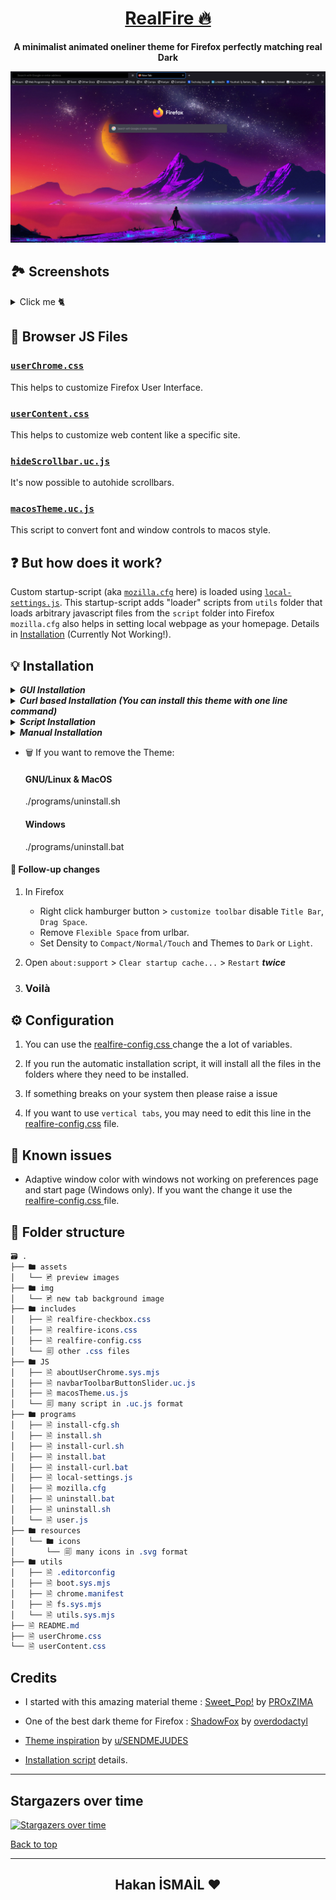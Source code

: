 <div align="center">

# [RealFire 🔥](https://github.com/Hakanbaban53/RealFire)

**A minimalist animated oneliner theme for Firefox perfectly matching real Dark**

</div>
<p align="center"><img src="./assets/preview.png"></p>

## 🏞 Screenshots

<details><summary>Click me 🐈</summary>

<h3 align="center">Adaptive Tab Bar Extension Support</h3>
<p align="center"><img src="./assets/adaptive-tab-bar-extension-support.gif"></p>

<h3 align="center">MacOs Window Control & Fonts</h3>
<p align="center" style="max-heigh:250px"><img src="./assets/mac_os_theme.gif"></p>

<h3 align="center">Animated Background</h3>
<p align="center" style="max-heigh:250px"><img src="./assets/navbar.gif"></p>

<h3 align="center">Context Menu</h3>
<p align="center"><img src="./assets/context.png"></p>

<h3 align="center">Auto-hide Scrollbars</h3>
<p align="center" style="max-heigh:250px"><img src="./assets/hide_scroll_bar.gif"></p>

<h3 align="center">Library</h3>
<p align="center"><img src="./assets/library.png"></p>

<h3 align="center">Adaptive Window Color With Windows & GNU/Linux</h3>
<p align="center"><img src="./assets/adaptive.gif"></p>

</details>

## 📃 Browser JS Files

### [`userChrome.css`](./userChrome.css)

This helps to customize Firefox User Interface.

### [`userContent.css`](./userContent.css)

This helps to customize web content like a specific site.

### [`hideScrollbar.uc.js`](./JS/hideScrollbar.uc.js)

It's now possible to autohide scrollbars.

### [`macosTheme.uc.js`](./JS/macosTheme.uc.js)

This script to convert font and window controls to macos style.

## ❓ **But how does it work?**

Custom startup-script (aka [`mozilla.cfg`](./programs/mozilla.cfg) here) is loaded using [`local-settings.js`](./programs/local-settings.js). This startup-script adds "loader" scripts from `utils` folder that loads arbitrary javascript files from the `script` folder into Firefox<br>
`mozilla.cfg` also helps in setting local webpage as your homepage. Details in [Installation](#Installation) (Currently Not Working!).

## 💡 Installation

<details><summary><strong><em>GUI Installation</em></strong></summary>
<summary>Firefox Theme Installer</summary>

### [Check This Repo](https://github.com/Hakanbaban53/Firefox-Theme-Installer?tab=readme-ov-file#--------firefox-theme-installer--)

Explore the Firefox Theme Installer repository for an easy and efficient way to install and manage your Firefox themes.

</details>

<details><summary><strong><em>Curl based Installation (You can install this theme with one line command)</em></strong></summary>

<details><summary>GNU/Linux & MacOS</summary><br>

    ```console
    $ curl -s -o- https://raw.githubusercontent.com/Hakanbaban53/RealFire/main/programs/install-curl.sh | bash # Standard
    $ curl -s -o- https://raw.githubusercontent.com/Hakanbaban53/RealFire/main/programs/install-curl.sh | bash -s -- -f ~/.var/app/org.mozilla.firefox/.mozilla/firefox # Flatpak
    $ curl -s -o- https://raw.githubusercontent.com/Hakanbaban53/RealFire/main/programs/install-curl.sh | bash -s -- -f ~/snap/firefox/common/.mozilla/firefox/ # Snap
    ```

</details>

   <details><summary>Windows</summary><br>

    ```powershell
    > curl -sL "https://raw.githubusercontent.com/Hakanbaban53/RealFire/main/programs/install-curl.bat" > %TEMP%\install-curl.bat && %TEMP%\install-curl.bat REM Standard
    > curl -sL "https://raw.githubusercontent.com/Hakanbaban53/RealFire/main/programs/install-curl.bat" > %TEMP%\install-curl.bat && %TEMP%\install-curl.bat -b "C:\Program Files (x86)\Mozilla Firefox" REM Custom binary folder
    ```
</details>

    This will download the master branch and run the installation script.
    `mozilla.cfg` can be configured after complete installation

</details>

<details><summary><strong><em>Script Installation</em></strong></summary>

1. Clone the repository and enter folder:

   ```console
   $ git clone https://github.com/Hakanbaban53/RealFire.git && cd RealFire
   ```

2. Run installation script

   This script will lookup default Firefox profile location and install the theme with default configurations.

    <details><summary>GNU/Linux & MacOS</summary><br>

   ```console
   $ ./programs/install.sh # Standard
   $ ./programs/install.sh -f ~/.var/app/org.mozilla.firefox/.mozilla/firefox # Flatpak
   $ ./programs/install.sh -f ~/snap/firefox/common/.mozilla/firefox/ # Snap
   ```

    </details>

   <details><summary>Windows</summary><br>

   ```powershell
   > programs\install.bat REM Standard
   > programs\install.bat -e -b "C:\Program Files (x86)\Mozilla Firefox" REM Disable fx-autoconfig and Custom binary folder
   ```

    </details>

   #### Script options

   - `-b <binary_folder>` _optional_

     - Set custom Firefox binary folder path, for example `/usr/lib32/firefox`
     - Default: Auto detects in linux. `C:\Program Files\Mozilla Firefox` in windows

   - `-f <firefox_folder>` _optional_

     - Set custom Firefox folder path, for example `~/.mozilla/icecat/`
     - Default: `~/.mozilla/firefox/` in linux. `%APPDATA%\Mozilla\Firefox` in windows

   - `-p <profile_name>` _optional_

     - Set custom profile name, for example `4htgy4pu.app`
     - Default: Profile folder name found in `profiles.ini` at ->

     ```
     [Install4F96D1932A9F858E]
     Default=1yrah0xg.default-release
     Locked=1
     ```

   - `-e` _optional_

     - Install [`fx-autoconfig`](https://github.com/MrOtherGuy/fx-autoconfig)
     - Runs sudo to copy `mozilla.cfg` and `local-settings.js` to Application Binary folder
     - Default: True

   - `-h` _optional_
     - Shows help message with flags info
     </details>

<details><summary><strong><em>Manual Installation</em></strong></summary>

1. Open `about:support` in new tab and click `Open Directory` near `Profile Directory`.

2. Open this directory in terminal and clone the repository

   Note: If you already have a `chrome` folder under `Profile Directory`, rename it to `chrome_bak` or anything else to preserve your old theme.

   ```console
   $ cd {Your profile directory}

   $ git clone https://github.com/Hakanbaban53/RealFire.git chrome

   $ cd chrome
   ```

   <details><summary>MacOS</summary><br>

   - `about:support` > `Application Binary` > `{Installation folder}firefox`<br>
     Generally `Installation folder` is `/Applications/Firefox.app/Contents/MacOS/` (`Firefox Nightly` for Nightly version)

     For `MacOS`, our destination folder is `/Applications/Firefox.app/Contents/Resources/`

   ```console
   $ ln -s "`pwd`/programs/user.js" ../user.js

   $ cp ./programs/mozilla.cfg /Applications/Firefox.app/Contents/Resources/

   $ cp ./programs/local-settings.js /Applications/Firefox.app/Contents/Resources/defaults/pref/
   ```

    </details>
    
    <details><summary>Windows</summary><br>
    
    - `about:support` > `Application Binary` > `{Installation folder}firefox.exe`<br>
    Generally `Installation folder` is `C:\Program Files\Mozilla Firefox\`
    
    ```powershell
    > mklink ..\user.js "%cd%\programs\user.js"
    
    > copy .\programs\mozilla.cfg "C:\Program Files\Mozilla Firefox\"
    
    > copy .\programs\local-settings.js "C:\Program Files\Mozilla Firefox\defaults\pref\"
    ```
    </details>
    ```

</details>

- 🗑️ If you want to remove the Theme:

    #### GNU/Linux & MacOS
    ./programs/uninstall.sh
    
    #### Windows
    ./programs/uninstall.bat
    

#### 🔧 Follow-up changes

1. In Firefox

   - Right click hamburger button > `customize toolbar` disable `Title Bar`, `Drag Space`.
   - Remove `Flexible Space` from urlbar.
   - Set Density to `Compact/Normal/Touch` and Themes to `Dark` or `Light`.

2. Open `about:support` > `Clear startup cache...` > `Restart` **_twice_**

3. ### **Voilà**

## ⚙️ Configuration

1. You can use the [ realfire-config.css ](/includes/realfire-config.css) change the a lot of variables.

2. If you run the automatic installation script, it will install all the files in the folders where they need to be installed.

3. If something breaks on your system then please raise a issue

4. If you want to use `vertical tabs`, you may need to edit this line in the [realfire-config.css](/includes/realfire-config.css#L59) file.

## 📌 Known issues

- Adaptive window color with windows not working on preferences page and start page (Windows only). If you want the change it use the [ realfire-config.css ](/includes/realfire-config.css) file.

## 📂 Folder structure

```css
🗃 .
├── 🖿 assets
│   └── 🖻 preview images
├── 🖿 img
│   └── 🖻 new tab background image
├── 🖿 includes
│   ├── 🗎 realfire-checkbox.css
│   ├── 🗎 realfire-icons.css
│   ├── 🗎 realfire-config.css
│   └── 🗐 other .css files
├── 🖿 JS
│   ├── 🗎 aboutUserChrome.sys.mjs
│   ├── 🗎 navbarToolbarButtonSlider.uc.js
│   ├── 🗎 macosTheme.us.js
│   └── 🗐 many script in .uc.js format
├── 🖿 programs
│   ├── 🗎 install-cfg.sh
│   ├── 🗎 install.sh
│   ├── 🗎 install-curl.sh
│   ├── 🗎 install.bat
│   ├── 🗎 install-curl.bat
│   ├── 🗎 local-settings.js
│   ├── 🗎 mozilla.cfg
│   ├── 🗎 uninstall.bat
│   ├── 🗎 uninstall.sh
│   └── 🗎 user.js
├── 🖿 resources
│   └── 🖿 icons
│       └── 🗐 many icons in .svg format
├── 🖿 utils
│   ├── 🗎 .editorconfig
│   ├── 🗎 boot.sys.mjs
│   ├── 🗎 chrome.manifest
│   ├── 🗎 fs.sys.mjs
│   └── 🗎 utils.sys.mjs
├── 🗎 README.md
├── 🗎 userChrome.css
└── 🗎 userContent.css

```

## Credits

- I started with this amazing material theme : [Sweet_Pop!](https://github.com/PROxZIMA/Sweet-Pop) by [PROxZIMA](https://github.com/PROxZIMA)

- One of the best dark theme for Firefox : [ShadowFox](https://overdodactyl.github.io/ShadowFox) by [overdodactyl](https://github.com/overdodactyl)

- [Theme inspiration](https://www.reddit.com/r/FirefoxCSS/comments/ci7i69/another_oneline_theme/) by [u/SENDMEJUDES](https://www.reddit.com/user/SENDMEJUDES/)

- [Installation script](https://github.com/rafaelmardojai/firefox-gnome-theme) details.

---

## Stargazers over time

[![Stargazers over time](https://starchart.cc/Hakanbaban53/RealFire.svg)](https://starchart.cc/Hakanbaban53/RealFire)

[Back to top](#RealFire_🔥)

---

<h2 align="center">Hakan İSMAİL ❤</h2>
